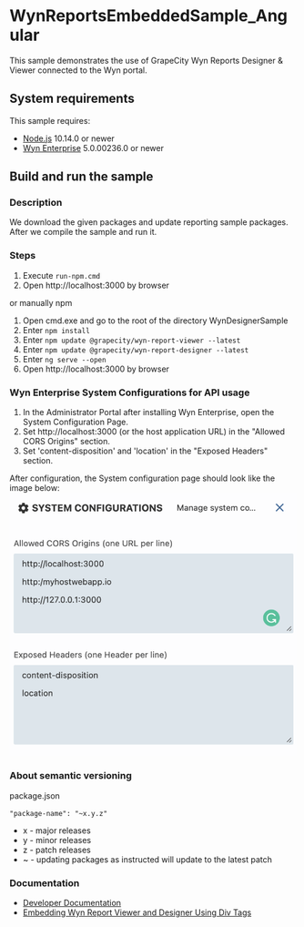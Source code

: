 # WynReportsEmbeddedSample_Angular

This sample demonstrates the use of GrapeCity Wyn Reports Designer & Viewer connected to the Wyn portal.

## System requirements

This sample requires:
 * [Node.js](https://nodejs.org/en/download/) 10.14.0 or newer
 * [Wyn Enterprise](https://wyn.grapecity.com/demos/request/trial) 5.0.00236.0 or newer
## Build and run the sample

### Description

We download the given packages and update reporting sample packages. After we compile the sample and run it.

### Steps

1. Execute `run-npm.cmd`
2. Open http://localhost:3000 by browser

or manually npm

1. Open cmd.exe and go to the root of the directory WynDesignerSample
2. Enter `npm install`
3. Enter `npm update @grapecity/wyn-report-viewer --latest`
4. Enter `npm update @grapecity/wyn-report-designer --latest`
5. Enter `ng serve --open`
6. Open http://localhost:3000 by browser

### Wyn Enterprise System Configurations for API usage
1. In the Administrator Portal after installing Wyn Enterprise, open the System Configuration Page. 
2. Set http://localhost:3000 (or the host application URL) in the "Allowed CORS Origins" section. 
3. Set 'content-disposition' and 'location' in the "Exposed Headers" section. 

After configuration, the System configuration page should look like the image below: 
![](WynEnterprise-SystemConfigPage.png)

### About semantic versioning

package.json
```
"package-name": "~x.y.z"
```

- x - major releases
- y - minor releases
- z - patch releases
- ~ - updating packages as instructed will update to the latest patch

### Documentation

- [Developer Documentation](https://wyn.grapecity.com/docs/dev-docs/)
- [Embedding Wyn Report Viewer and Designer Using Div Tags](https://wyn.grapecity.com/docs/dev-docs/Embedding-Wyn/Embedding-Designer-Viewer-Using-Div)
